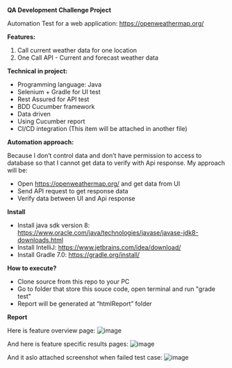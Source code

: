 **QA Development Challenge Project**

Automation Test for a web application: https://openweathermap.org/

**Features:**
  1. Call current weather data for one location
  2. One Call API - Current and forecast weather data

**Technical in project:**
-	Programming language: Java
-	Selenium + Gradle for UI test
-	Rest Assured for API test
-	BDD Cucumber framework
-	Data driven
-	Using Cucumber report
-	CI/CD integration (This item will be attached in another file)

**Automation approach:**

Because I don’t control data and don’t have permission to access to database so that I cannot get data to verify with Api response. My approach will be:
- Open https://openweathermap.org/ and get data from UI
- Send API request to get response data
- Verify data between UI and Api response
  
**Install**
-	Install java sdk version 8: https://www.oracle.com/java/technologies/javase/javase-jdk8-downloads.html
-	Install IntelliJ: https://www.jetbrains.com/idea/download/
-	Install Gradle 7.0: https://gradle.org/install/

**How to execute?**
- Clone source from this repo to your PC
-	Go to folder that store this souce code, open terminal and run "grade test"
-	Report will be generated at “htmlReport” folder

**Report**

Here is feature overview page:
![image](https://user-images.githubusercontent.com/17809726/116035362-10f5a400-a68f-11eb-8932-72d0cce88d2b.png)

And here is feature specific results pages:
![image](https://user-images.githubusercontent.com/17809726/116036631-32f02600-a691-11eb-8b70-50d4699f9c61.png)

And it aslo attached screenshot when failed test case:
![image](https://user-images.githubusercontent.com/17809726/116037092-cf1a2d00-a691-11eb-83bb-118bee125ece.png)
